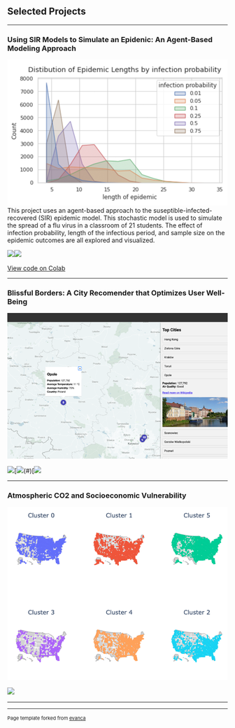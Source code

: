 ## Selected Projects

---

### Using SIR Models to Simulate an Epidenic: An Agent-Based Modeling Approach
<img src="images/flu_sim_thumbnail.png?raw=true"/>
This project uses an agent-based approach to the suseptible-infected-recovered (SIR) epidemic model. This stochastic model is used to simulate the spread of a flu virus in a classroom of 21 students. The effect of infection probability, length of the infectious period, and sample size on the epidemic outcomes are all explored and visualized.

[![](https://img.shields.io/badge/Python-3776AB?style=for-the-badge&logo=python&logoColor=white)](#)[![](https://img.shields.io/badge/Colab-F9AB00?style=for-the-badge&logo=googlecolab&color=525252)](#)

[View code on Colab]([https://colab.research.google.com/drive/1eMRq-WAtegW5_J5OhTPWoeB3QNf64D-A?usp=sharing](https://github.com/joannarashid/flu_sim))

---

### Blissful Borders: A City Recomender that Optimizes User Well-Being
<img src="images/bb_app_thumbnail.png?raw=true"/>

[![](https://img.shields.io/badge/Python-3776AB?style=for-the-badge&logo=python&logoColor=white)](#)[![](https://img.shields.io/badge/Flask-000000?style=for-the-badge&logo=flask&logoColor=white)(#)[![](https://img.shields.io/badge/jupyter-%23FA0F00.svg?style=for-the-badge&logo=jupyter&logoColor=white)

---

### Atmospheric CO2 and Socioeconomic Vulnerability
<img src="images/co2_cluster_map.png?raw=true"/>

[![](https://img.shields.io/badge/Python-3776AB?style=for-the-badge&logo=python&logoColor=white)](#)

---



---
<p style="font-size:11px">Page template forked from <a href="https://github.com/evanca/quick-portfolio">evanca</a></p>
<!-- Remove above link if you don't want to attibute -->
